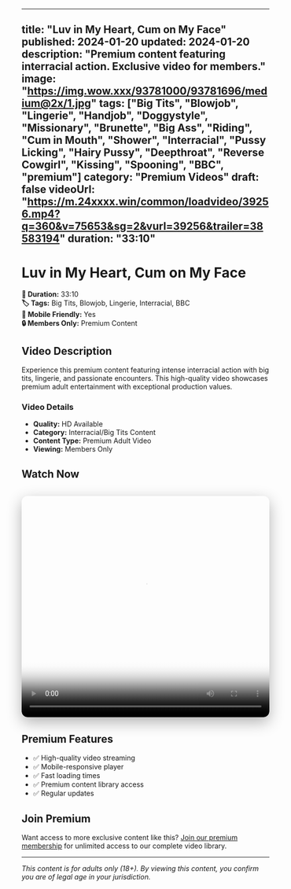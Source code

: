 
---
title: "Luv in My Heart, Cum on My Face"
published: 2024-01-20
updated: 2024-01-20
description: "Premium content featuring interracial action. Exclusive video for members."
image: "https://img.wow.xxx/93781000/93781696/medium@2x/1.jpg"
tags: ["Big Tits", "Blowjob", "Lingerie", "Handjob", "Doggystyle", "Missionary", "Brunette", "Big Ass", "Riding", "Cum in Mouth", "Shower", "Interracial", "Pussy Licking", "Hairy Pussy", "Deepthroat", "Reverse Cowgirl", "Kissing", "Spooning", "BBC", "premium"]
category: "Premium Videos"
draft: false
videoUrl: "https://m.24xxxx.win/common/loadvideo/39256.mp4?q=360&v=75653&sg=2&vurl=39256&trailer=38583194"
duration: "33:10"
---

# Luv in My Heart, Cum on My Face

**🎥 Duration:** 33:10  
**🏷️ Tags:** Big Tits, Blowjob, Lingerie, Interracial, BBC  
**📱 Mobile Friendly:** Yes  
**🔒 Members Only:** Premium Content

## Video Description

Experience this premium content featuring intense interracial action with big tits, lingerie, and passionate encounters. This high-quality video showcases premium adult entertainment with exceptional production values.

### Video Details
- **Quality:** HD Available
- **Category:** Interracial/Big Tits Content
- **Content Type:** Premium Adult Video
- **Viewing:** Members Only

## Watch Now

<div class="video-container" style="position: relative; width: 100%; max-width: 800px; margin: 2rem auto; border-radius: 12px; overflow: hidden; box-shadow: 0 10px 30px rgba(0,0,0,0.3);">
  <video 
    controls 
    poster="https://img.wow.xxx/93781000/93781696/medium@2x/1.jpg"
    width="100%" 
    height="450" 
    style="border-radius: 12px;"
  >
    <source src="https://m.24xxxx.win/common/loadvideo/39256.mp4?q=360&v=75653&sg=2&vurl=39256&trailer=38583194" type="video/mp4">
    Your browser does not support the video tag.
  </video>
</div>

## Premium Features

- ✅ High-quality video streaming
- ✅ Mobile-responsive player
- ✅ Fast loading times
- ✅ Premium content library access
- ✅ Regular updates

## Join Premium

Want access to more exclusive content like this? [Join our premium membership](https://whatsappad.vercel.app/) for unlimited access to our complete video library.

---

*This content is for adults only (18+). By viewing this content, you confirm you are of legal age in your jurisdiction.*
